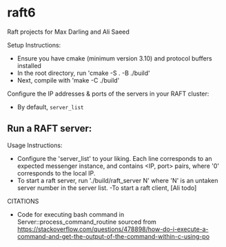 # raft6
Raft projects for Max Darling and Ali Saeed

Setup Instructions: 
- Ensure you have cmake (minimum version 3.10) and protocol buffers installed
- In the root directory, run 'cmake -S . -B ./build'
- Next, compile with 'make -C ./build'

Configure the IP addresses & ports of the servers in your RAFT cluster:
- By default, `server_list`

Run a RAFT server:
- 

Usage Instructions: 
  - Configure the 'server_list' to your liking. Each line corresponds to an 
  expected messenger instance, and contains <IP, port> pairs, where '0'
  corresponds to the local IP.  
  - To start a raft server, run './build/raft_server N' where 'N' is an untaken
    server number in the server list. 
  -To start a raft client, [Ali todo]



CITATIONS
- Code for executing bash command in Server::process_command_routine sourced from https://stackoverflow.com/questions/478898/how-do-i-execute-a-command-and-get-the-output-of-the-command-within-c-using-po
